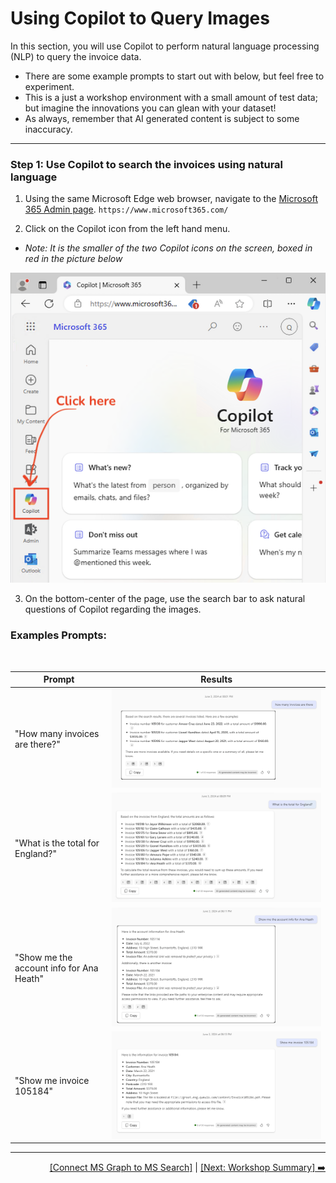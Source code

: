 # Using Copilot to Query Images

In this section, you will use Copilot to perform natural language processing (NLP) to query the invoice data. 
   - There are some example prompts to start out with below, but feel free to experiment. 
   - This is a just a workshop environment with a small amount of test data; but imagine the innovations you can glean with your dataset! 
   - As always, remember that AI generated content is subject to some inaccuracy. 

---

### Step 1: Use Copilot to search the invoices using natural language 

1. Using the same Microsoft Edge web browser, navigate to the [Microsoft 365 Admin page](https://www.microsoft365.com/). `https://www.microsoft365.com/`

2. Click on the Copilot icon from the left hand menu.
  - *Note: It is the smaller of the two Copilot icons on the screen, boxed in red in the picture below*

![enter image description here](https://github.com/Qumulo/QumuloCustomConnector/blob/main/workshop/images/ms365-admin-page.png)

3. On the bottom-center of the page, use the search bar to ask natural questions of Copilot regarding the images. 

### **Examples Prompts**: 
<br>

| Prompt                                    | Results                                                                     |
|-------------------------------------------|-----------------------------------------------------------------------------|
| "How many invoices are there?"                      | ![Show me an invoice](https://github.com/Qumulo/QumuloCustomConnector/blob/main/workshop/images/copilot-invoice-1.png)  |
| "What is the total for England?" | ![sum of all England](https://github.com/Qumulo/QumuloCustomConnector/blob/main/workshop/images/copilot-invoice-2.png)                    |
| "Show me the account info for Ana Heath"      | ![England invoices](https://github.com/Qumulo/QumuloCustomConnector/blob/main/workshop/images/copilot-invoice-3.png)|
| "Show me invoice 105184"     | ![Show me invoice 105184](https://github.com/Qumulo/QumuloCustomConnector/blob/main/workshop/images/copilot-invoice-4.png)                    |

---
<div align="right">
  <a href="qcc-workshop-connect-msgraph-search.md">[Connect MS Graph to MS Search]</a> | <a href="qcc-workshop-summary.md">[Next: Workshop Summary] ➡️ </a>
</div>